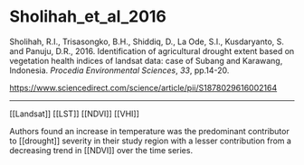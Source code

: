 # Sholihah_et_al_2016

Sholihah, R.I., Trisasongko, B.H., Shiddiq, D., La Ode, S.I., Kusdaryanto, S. and Panuju, D.R., 2016. Identification of agricultural drought extent based on vegetation health indices of landsat data: case of Subang and Karawang, Indonesia. _Procedia Environmental Sciences_, _33_, pp.14-20.

https://www.sciencedirect.com/science/article/pii/S1878029616002164

---

[[Landsat]] [[LST]] [[NDVI]] [[VHI]] 

Authors found an increase in temperature was the predominant contributor to [[drought]] severity in their study region with a lesser contribution from a decreasing trend in [[NDVI]] over the time series. 